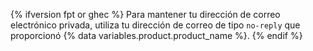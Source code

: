 {% ifversion fpt or ghec %}
Para mantener tu dirección de correo electrónico privada, utiliza tu
dirección de correo de tipo `no-reply` que proporcionó {% data variables.product.product_name %}.
{% endif %}
